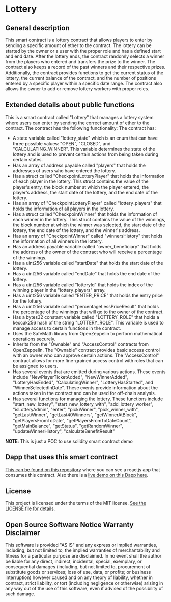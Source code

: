 # Lottery
## General description 
This smart contract is a lottery contract that allows players to enter by sending a specific amount of ether to the contract. The lottery can be started by the owner or a user with the proper role and has a defined start and end date. After the lottery ends, the contract randomly selects a winner from the players who entered and transfers the prize to the winner. The contract also keeps a record of the past winners and their respective prizes. Additionally, the contract provides functions to get the current status of the lottery, the current balance of the contract, and the number of positions entered by a specific player within a specific date range. The contract also allows the owner to add or remove lottery workers with proper roles.


## Extended details about public functions
This is a smart contract called "Lottery" that manages a lottery system where users can enter by sending the correct amount of ether to the contract. The contract has the following functionality:
The contract has: 
- A state variable called "lottery_state" which is an enum that can have three possible values: "OPEN", "CLOSED", and "CALCULATING_WINNER". This variable determines the state of the lottery and is used to prevent certain actions from being taken during certain states.
- Has an array of address payable called "players" that holds the addresses of users who have entered the lottery.
- Has a struct called "CheckpointLotteryPlayer" that holds the information of each player in the lottery. This struct contains the value of the player's entry, the block number at which the player entered, the player's address, the start date of the lottery, and the end date of the lottery.
- Has an array of "CheckpointLotteryPlayer" called "lottery_players" that holds the information of all players in the lottery.
- Has a struct called "CheckpointWinner" that holds the information of each winner in the lottery. This struct contains the value of the winnings, the block number at which the winner was selected, the start date of the lottery, the end date of the lottery, and the winner's address.
- Has an array of "CheckpointWinner" called "winnersHistory" that holds the information of all winners in the lottery.
- Has an address payable variable called "owner_beneficiary" that holds the address of the owner of the contract who will receive a percentage of the winnings.
- Has a uint256 variable called "startDate" that holds the start date of the lottery.
- Has a uint256 variable called "endDate" that holds the end date of the lottery.
- Has a uint256 variable called "lotteryId" that holds the index of the winning player in the "lottery_players" array.
- Has a uint256 variable called "ENTER_PRICE" that holds the entry price for the lottery.
- Has a uint256 variable called "percentageLessPriceResult" that holds the percentage of the winnings that will go to the owner of the contract.
- Has a bytes32 constant variable called "LOTTERY_ROLE" that holds a keccak256 hash of the string "LOTTERY_ROLE". This variable is used to manage access to certain functions in the contract.
- Uses the SafeMath library from OpenZeppelin to perform mathematical operations securely.
- Inherits from the "Ownable" and "AccessControl" contracts from OpenZeppelin. The "Ownable" contract provides basic access control with an owner who can approve certain actions. The "AccessControl" contract allows for more fine-grained access control with roles that can be assigned to users.
- Has several events that are emitted during various actions. These events include "NewPlayerTicketAdded", "NewWinnerAdded", "LotteryHasEnded", "CalculatingWinner", "LotteryHasStarted", and "WinnerSelectedInDate". These events provide information about the actions taken in the contract and can be used for off-chain analysis.
- Has several functions for managing the lottery. These functions include "start_new_lottery", "start_new_lottery_with", "add_lottery_worker", "isLotteryAdmin", "enter", "pickWinner", "pick_winner_with", "getLastWinner", "getLast40Winners", "getWinnerAtBlock", "getPlayersFromToDate", "getPlayersFromToDateCount", "getMainBalance", "getStatus", "getRandomWinner", "updateWinnerHistory", "calculateBenefitResult"


**NOTE**: This is just a POC to use solidity smart contract demo

## Dapp that uses this smart contract
[This can be found on this repository](https://github.com/IsmaelTerreno/Lottery-UI) where you can see a reactjs app that consumes this contract.
Also there is a [live demo on this Dapp here](https://github.com/IsmaelTerreno/Lottery-UI/deployments/activity_log?environment=Production).

## License
This project is licensed under the terms of the MIT license. [See the LICENSE file for details](https://opensource.org/licenses/MIT).

## Open Source Software Notice Warranty Disclaimer
This software is provided "AS IS" and any express or implied warranties, including, but not limited to, the implied warranties of merchantability and fitness for a particular purpose are disclaimed. In no event shall the author be liable for any direct, indirect, incidental, special, exemplary, or consequential damages (including, but not limited to, procurement of substitute goods or services; loss of use, data, or profits; or business interruption) however caused and on any theory of liability, whether in contract, strict liability, or tort (including negligence or otherwise) arising in any way out of the use of this software, even if advised of the possibility of such damage.
